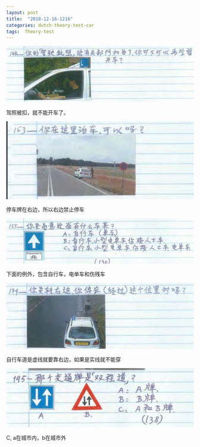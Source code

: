 ```yaml
---
layout: post
title:  "2018-12-16-1216"
categories: dutch-theory-test-car
tags:  Theory-test 
---
```


![](/images/2018-12-16-19-57-32.png)

驾照被扣，就不能开车了。

![](/images/2018-12-16-20-14-22.png)

停车牌在右边，所以右边禁止停车

![](/images/2018-12-16-20-15-31.png)

下面的例外，包含自行车，电单车和伤残车

![](/images/2018-12-16-20-36-21.png)

自行车道是虚线就要靠右边，如果是实线就不能穿

![](/images/2018-12-16-21-07-57.png)

C, a在城市内，b在城市外

